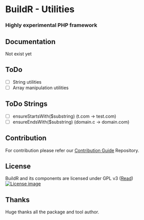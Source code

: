 # BuildR - Utilities
### Highly experimental PHP framework

## Documentation

Not exist yet

## ToDo

 - [ ] String utilities
 - [ ] Array manipulation utilities

## ToDo Strings

 - [ ] ensureStartsWith($substring) (t.com -> test.com)
 - [ ] ensureEndsWith($substring) (domain.c -> domain.com)

## Contribution

For contribution please refer our [Contribution Guide](https://github.com/BuildrPHP/Coding-Standard) Repository.

## License

BuildR and its components are licensed under GPL v3 ([Read](https://raw.githubusercontent.com/BuildrPHP/ClassLoader/master/LICENSE.md))
[![License image](http://gplv3.fsf.org/gplv3-88x31.png)]()

## Thanks

Huge thanks all the package and tool author.
